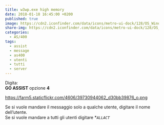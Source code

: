 ```yaml
---
title: w3wp.exe high memory
date: 2018-01-18 16:45:00 +0200
published: true
image: https://cdn2.iconfinder.com/data/icons/metro-ui-dock/128/OS_Windows_8.png
share-img: https://cdn2.iconfinder.com/data/icons/metro-ui-dock/128/OS_Windows_8.png
categories:
  - AS/400
tags:
  - assist
  - message
  - as400
  - utenti
  - tutti
  - server
---
```

Digita:   
**GO ASSIST** opzione **4**   

https://farm5.staticflickr.com/4606/39730944062_d30bb39876_o.png

Se si vuole mandare il messaggio solo a qualche utente, digitare il nome dell’utente.   
Se si vuole mandare a tutti gli utenti digitare **<code>*ALLACT</code>**
